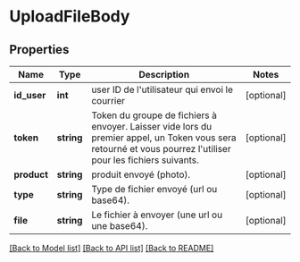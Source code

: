 # UploadFileBody

## Properties
Name | Type | Description | Notes
------------ | ------------- | ------------- | -------------
**id_user** | **int** | user ID de l&#x27;utilisateur qui envoi le courrier | [optional] 
**token** | **string** | Token du groupe de fichiers à envoyer. Laisser vide lors du premier appel, un Token vous sera retourné et vous pourrez l&#x27;utiliser pour les fichiers suivants. | [optional] 
**product** | **string** | produit envoyé (photo). | [optional] 
**type** | **string** | Type de fichier envoyé (url ou base64). | [optional] 
**file** | **string** | Le fichier à envoyer (une url ou une base64). | [optional] 

[[Back to Model list]](../../README.md#documentation-for-models) [[Back to API list]](../../README.md#documentation-for-api-endpoints) [[Back to README]](../../README.md)


